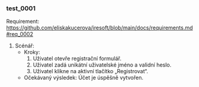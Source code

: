 ### test_0001

Requirement: https://github.com/eliskakucerova/iresoft/blob/main/docs/requirements.md#req_0002

1. Scénář:
    - Kroky:
        1. Uživatel otevře registrační formulář.
        2. Uživatel zadá unikátní uživatelské jméno a validní heslo.
        3. Uživatel klikne na aktivní tlačítko „Registrovat“.
    - Očekávaný výsledek: Účet je úspěšně vytvořen.